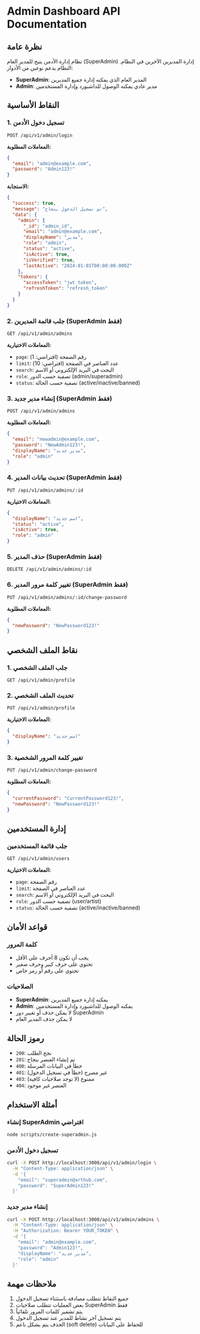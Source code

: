 # Admin Dashboard API Documentation

## نظرة عامة

نظام إدارة الأدمن يتيح للمدير العام (SuperAdmin) إدارة المديرين الآخرين في النظام. النظام يدعم نوعين من الأدوار:

- **SuperAdmin**: المدير العام الذي يمكنه إدارة جميع المديرين
- **Admin**: مدير عادي يمكنه الوصول للداشبورد وإدارة المستخدمين

## النقاط الأساسية

### 1. تسجيل دخول الأدمن
```
POST /api/v1/admin/login
```

**المعاملات المطلوبة:**
```json
{
  "email": "admin@example.com",
  "password": "Admin123!"
}
```

**الاستجابة:**
```json
{
  "success": true,
  "message": "تم تسجيل الدخول بنجاح",
  "data": {
    "admin": {
      "_id": "admin_id",
      "email": "admin@example.com",
      "displayName": "مدير",
      "role": "admin",
      "status": "active",
      "isActive": true,
      "isVerified": true,
      "lastActive": "2024-01-01T00:00:00.000Z"
    },
    "tokens": {
      "accessToken": "jwt_token",
      "refreshToken": "refresh_token"
    }
  }
}
```

### 2. جلب قائمة المديرين (SuperAdmin فقط)
```
GET /api/v1/admin/admins
```

**المعاملات الاختيارية:**
- `page`: رقم الصفحة (افتراضي: 1)
- `limit`: عدد العناصر في الصفحة (افتراضي: 10)
- `search`: البحث في البريد الإلكتروني أو الاسم
- `role`: تصفية حسب الدور (admin/superadmin)
- `status`: تصفية حسب الحالة (active/inactive/banned)

### 3. إنشاء مدير جديد (SuperAdmin فقط)
```
POST /api/v1/admin/admins
```

**المعاملات المطلوبة:**
```json
{
  "email": "newadmin@example.com",
  "password": "NewAdmin123!",
  "displayName": "مدير جديد",
  "role": "admin"
}
```

### 4. تحديث بيانات المدير (SuperAdmin فقط)
```
PUT /api/v1/admin/admins/:id
```

**المعاملات الاختيارية:**
```json
{
  "displayName": "اسم جديد",
  "status": "active",
  "isActive": true,
  "role": "admin"
}
```

### 5. حذف المدير (SuperAdmin فقط)
```
DELETE /api/v1/admin/admins/:id
```

### 6. تغيير كلمة مرور المدير (SuperAdmin فقط)
```
PUT /api/v1/admin/admins/:id/change-password
```

**المعاملات المطلوبة:**
```json
{
  "newPassword": "NewPassword123!"
}
```

## نقاط الملف الشخصي

### 1. جلب الملف الشخصي
```
GET /api/v1/admin/profile
```

### 2. تحديث الملف الشخصي
```
PUT /api/v1/admin/profile
```

**المعاملات الاختيارية:**
```json
{
  "displayName": "اسم جديد"
}
```

### 3. تغيير كلمة المرور الشخصية
```
PUT /api/v1/admin/change-password
```

**المعاملات المطلوبة:**
```json
{
  "currentPassword": "CurrentPassword123!",
  "newPassword": "NewPassword123!"
}
```

## إدارة المستخدمين

### جلب قائمة المستخدمين
```
GET /api/v1/admin/users
```

**المعاملات الاختيارية:**
- `page`: رقم الصفحة
- `limit`: عدد العناصر في الصفحة
- `search`: البحث في البريد الإلكتروني أو الاسم
- `role`: تصفية حسب الدور (user/artist)
- `status`: تصفية حسب الحالة (active/inactive/banned)

## قواعد الأمان

### كلمة المرور
- يجب أن تكون 8 أحرف على الأقل
- تحتوي على حرف كبير وحرف صغير
- تحتوي على رقم أو رمز خاص

### الصلاحيات
- **SuperAdmin**: يمكنه إدارة جميع المديرين
- **Admin**: يمكنه الوصول للداشبورد وإدارة المستخدمين
- لا يمكن حذف أو تغيير دور SuperAdmin
- لا يمكن حذف المدير العام

## رموز الحالة

- `200`: نجح الطلب
- `201`: تم إنشاء العنصر بنجاح
- `400`: خطأ في البيانات المرسلة
- `401`: غير مصرح (خطأ في تسجيل الدخول)
- `403`: ممنوع (لا توجد صلاحيات كافية)
- `404`: العنصر غير موجود

## أمثلة الاستخدام

### إنشاء SuperAdmin افتراضي
```bash
node scripts/create-superadmin.js
```

### تسجيل دخول الأدمن
```bash
curl -X POST http://localhost:3000/api/v1/admin/login \
  -H "Content-Type: application/json" \
  -d '{
    "email": "superadmin@arthub.com",
    "password": "SuperAdmin123!"
  }'
```

### إنشاء مدير جديد
```bash
curl -X POST http://localhost:3000/api/v1/admin/admins \
  -H "Content-Type: application/json" \
  -H "Authorization: Bearer YOUR_TOKEN" \
  -d '{
    "email": "admin@example.com",
    "password": "Admin123!",
    "displayName": "مدير جديد",
    "role": "admin"
  }'
```

## ملاحظات مهمة

1. جميع النقاط تتطلب مصادقة باستثناء تسجيل الدخول
2. بعض العمليات تتطلب صلاحيات SuperAdmin فقط
3. يتم تشفير كلمات المرور تلقائياً
4. يتم تسجيل آخر نشاط للمدير عند تسجيل الدخول
5. الحذف يتم بشكل ناعم (soft delete) للحفاظ على البيانات 